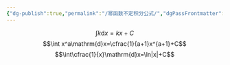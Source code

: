 ```yaml
---
{"dg-publish":true,"permalink":"/幂函数不定积分公式/","dgPassFrontmatter":true}
---
```


$$\int k\mathrm{d}x=kx+C$$
$$\int x^a\mathrm{d}x=\cfrac{1}{a+1}x^{a+1}+C$$
$$\int\cfrac{1}{x}\mathrm{d}x=\ln|x|+C$$